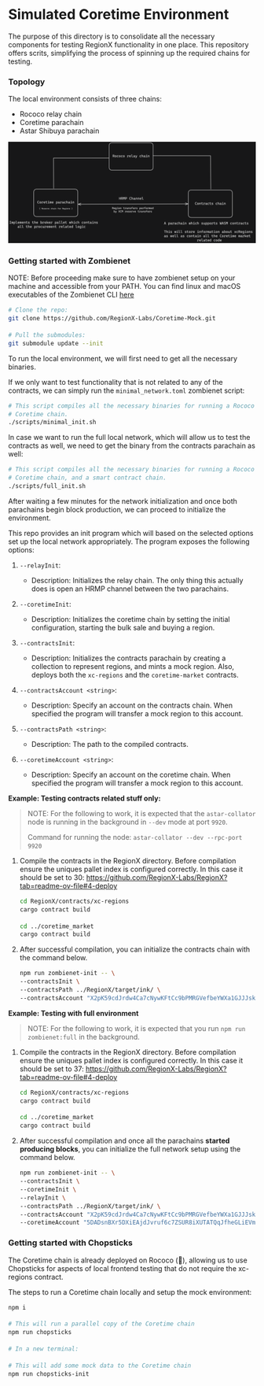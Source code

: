 
# Simulated Coretime Environment

The purpose of this directory is to consolidate all the necessary components for testing RegionX functionality in one place. This repository offers  scrits, simplifying the process of spinning up the required chains for testing.

### Topology

The local environment consists of three chains:

-   Rococo relay chain
-   Coretime parachain
-   Astar Shibuya parachain

<p align="center">
 <img src="./docs/topology.png" />
</p>

### Getting started with Zombienet

NOTE: Before proceeding make sure to have zombienet setup on your machine and accessible from your PATH.
You can find linux and macOS executables of the Zombienet CLI [here](https://github.com/paritytech/zombienet/releases)

```sh
# Clone the repo:
git clone https://github.com/RegionX-Labs/Coretime-Mock.git

# Pull the submodules:
git submodule update --init
```

To run the local environment, we will first need to get all the necessary binaries.

If we only want to test functionality that is not related to any of the contracts, we can simply run the `minimal_network.toml` zombienet script:

```sh
# This script compiles all the necessary binaries for running a Rococo relay chain,
# Coretime chain.
./scripts/minimal_init.sh 
```

In case we want to run the full local network, which will allow us to test the contracts as well, we need to get the binary from the contracts parachain as well:

```sh
# This script compiles all the necessary binaries for running a Rococo relay chain,
# Coretime chain, and a smart contract chain.
./scripts/full_init.sh
```

After waiting a few minutes for the network initialization and once both parachains begin block production, we can proceed to initialize the environment.

This repo provides an init program which will based on the selected options set up the local network appropriately. The program exposes the following options:

1.  `--relayInit`:
    
    -   Description: Initializes the relay chain. The only thing this actually does is open an HRMP channel between the two parachains.

2.  `--coretimeInit`:
    
    -   Description: Initializes the coretime chain by setting the initial configuration, starting the bulk sale and buying a region.

3.  `--contractsInit`:
    
    -   Description: Initializes the contracts parachain by creating a collection to represent regions, and mints a mock region. Also, deploys both the `xc-regions` and the `coretime-market` contracts.

4.  `--contractsAccount <string>`:
    
    -   Description:  Specify an account on the contracts chain. When specified the program will transfer a mock region to this account.

5.  `--contractsPath <string>`:
    
    -   Description:  The path to the compiled contracts.
    
6.  `--coretimeAccount <string>`:
    
    -   Description: Specify an account on the coretime chain. When specified the program will transfer a mock region to this account.


**Example: Testing contracts related stuff only:**

> NOTE: For the following to work, it is expected that the `astar-collator` node is running in the background in `--dev` mode at port `9920`. 
> 
> Command for running the node:  `astar-collator --dev --rpc-port 9920`

1.  Compile the contracts in the RegionX directory. Before compilation ensure the uniques pallet index is configured correctly. In this case it should be set to 30: https://github.com/RegionX-Labs/RegionX?tab=readme-ov-file#4-deploy
	 ```sh
	cd RegionX/contracts/xc-regions
	cargo contract build

	cd ../coretime_market
	cargo contract build
	```

2.  After successful compilation, you can initialize the contracts chain with the command below.
	 ```sh
	npm run zombienet-init -- \
	--contractsInit \
	--contractsPath ../RegionX/target/ink/ \
	--contractsAccount "X2pK59cdJrdw4Ca7cNywKFtCc9bPMRGVefbeYWXa1GJJJsk"
	```

**Example: Testing with full environment**
> NOTE: For the following to work, it is expected that you run `npm run zombienet:full` in the background.

1.  Compile the contracts in the RegionX directory. Before compilation ensure the uniques pallet index is configured correctly. In this case it should be set to 37: https://github.com/RegionX-Labs/RegionX?tab=readme-ov-file#4-deploy
	 ```sh
	cd RegionX/contracts/xc-regions
	cargo contract build

	cd ../coretime_market
	cargo contract build
	```
2.  After successful compilation and once all the parachains **started producing blocks**, you can initialize the full network setup using the command below.
	 ```sh
	npm run zombienet-init -- \
	--contractsInit \
	--coretimeInit \
	--relayInit \
	--contractsPath ../RegionX/target/ink/ \
	--contractsAccount "X2pK59cdJrdw4Ca7cNywKFtCc9bPMRGVefbeYWXa1GJJJsk" \
	--coretimeAccount "5DADsnBXr5DXiEAjdJvruf6c7ZSUR8iXUTATQqJfheGLiEVm"
	```

### Getting started with Chopsticks

The Coretime chain is already deployed on Rococo (🥳), allowing us to use Chopsticks for aspects of local frontend testing that do not require the xc-regions contract.

The steps to run a Coretime chain locally and setup the mock environment:

```sh
npm i

# This will run a parallel copy of the Coretime chain
npm run chopsticks

# In a new terminal:

# This will add some mock data to the Coretime chain
npm run chopsticks-init
```
